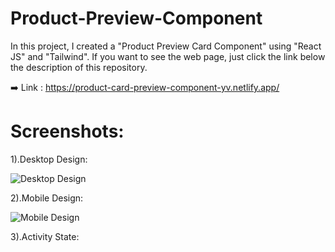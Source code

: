 # Product-Preview-Component
In this project, I created a "Product Preview Card Component" using "React JS" and "Tailwind". If you want to see the web page, just click the link below the description of this repository. 

➡️ Link : https://product-card-preview-component-yv.netlify.app/

# Screenshots:

1).Desktop Design:

![Desktop Design](https://github.com/vishalyv252/Product-Preview-Component/assets/105093020/7bb85bfd-9090-4c94-aaff-81377b1ec13e)

2).Mobile Design:

![Mobile Design](https://github.com/vishalyv252/Product-Preview-Component/assets/105093020/f5167a9a-24fe-4c24-be03-03a31e375b27)

3).Activity State:

